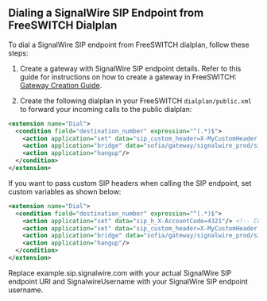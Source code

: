## Dialing a SignalWire SIP Endpoint from FreeSWITCH Dialplan

To dial a SignalWire SIP endpoint from FreeSWITCH dialplan, follow these steps:

1. Create a gateway with SignalWire SIP endpoint details. Refer to this guide for instructions on how to create a gateway in FreeSWITCH: [Gateway Creation Guide](https://github.com/ShashiKumar-SignalWire/SW-example-Docs/blob/main/FS_SIPEndpoint_registration.md).

2. Create the following dialplan in your FreeSWITCH `dialplan/public.xml` to forward your incoming calls to the public dialplan:

```xml
<extension name="Dial">
  <condition field="destination_number" expression="^(.*)$">
    <action application="set" data="sip_custom_header=X-MyCustomHeader: Value-ShashiKumar"/>
    <action application="bridge" data="sofia/gateway/signalwire_prod/sip:SignalwireUsername@example.sip.signalwire.com"/> <!-- Replace example.sip.signalwire.com with your actual SignalWire SIP endpoint URI -->
    <action application="hangup"/>
  </condition>
</extension>
```
If you want to pass custom SIP headers when calling the SIP endpoint, set custom variables as shown below:

```xml
<extension name="Dial">
  <condition field="destination_number" expression="^(.*)$">
    <action application="set" data="sip_h_X-AccountCode=4321"/> <!-- Custom header to pass in INVITE -->
    <action application="set" data="sip_custom_header=X-MyCustomHeader: Value"/> <!-- Custom header to pass in INVITE -->
    <action application="bridge" data="sofia/gateway/signalwire_prod/sip:SignalwireUsername@example.sip.signalwire.com"/> <!-- Replace example.sip.signalwire.com with your actual SignalWire SIP endpoint URI -->
    <action application="hangup"/>
  </condition>
</extension>
```

Replace example.sip.signalwire.com with your actual SignalWire SIP endpoint URI and SignalwireUsername with your SignalWire SIP endpoint username.
